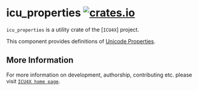 # icu_properties [![crates.io](http://meritbadge.herokuapp.com/icu_properties)](https://crates.io/crates/icu_properties)

`icu_properties` is a utility crate of the [`ICU4X`] project.

This component provides definitions of [Unicode Properties].

[Unicode Properties]: https://unicode-org.github.io/icu/userguide/strings/properties.html

## More Information

For more information on development, authorship, contributing etc. please visit [`ICU4X home page`](https://github.com/unicode-org/icu4x).
